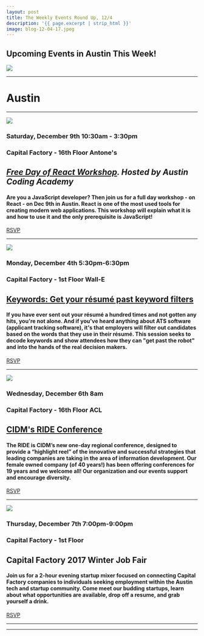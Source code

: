 ```yaml
---
layout: post
title: The Weekly Events Round Up, 12/4
description: '{{ page.excerpt | strip_html }}'
image: blog-12-04-17.jpeg
---
```

## Upcoming Events in Austin This Week!

<div class="col-sm-12">
  <img class="img-responsive" src="/assets/images/blog-12-04-17.jpeg" />
</div>

---


# **Austin**

---

<div class="col-sm-5"> <img class="img-responsive" src="/assets/images/blog-12-04-17-3.jpg" /> </div>

### Saturday, December 9th 10:30am - 3:30pm

### Capital Factory - 16th Floor Antone's

## *[Free Day of React Workshop](https://www.eventbrite.com/e/free-day-of-react-workshop-tickets-40163296501?utm_source=%2AAustin+Tech+Live&utm_campaign=4aa7bfb6f2-ATL_EMAIL_CAMPAIGN_2017_12_4&utm_medium=email&utm_term=0_937623188b-4aa7bfb6f2-68937937). Hosted by Austin Coding Academy*
 
#### Are you a JavaScript developer? Then join us for a full day workshop - on React - on Dec 9th in Austin. React is one of the most used tools for creating modern web applications. This workshop will explain what it is and how to use it and the only prerequisite is JavaScript!

[RSVP](https://www.eventbrite.com/e/free-day-of-react-workshop-tickets-40163296501?utm_source=%2AAustin+Tech+Live&utm_campaign=4aa7bfb6f2-ATL_EMAIL_CAMPAIGN_2017_12_4&utm_medium=email&utm_term=0_937623188b-4aa7bfb6f2-68937937)



---

<div class="col-sm-5"> <img class="img-responsive" src="/assets/images/Blog-CFLogo.jpg" /> </div>

### Monday, December 4th 5:30pm-6:30pm

### Capital Factory - 1st Floor Wall-E

## [Keywords: Get your résumé past keyword filters](https://www.meetup.com/Austin-Job-Seekers/events/245287746/)
 
#### If you have ever sent out your résumé a hundred times and not gotten any hits, you're not alone. And if you've heard anything about ATS software (applicant tracking software), it's that employers will filter out candidates based on the words that they use in their résumé. This session seeks to decode keywords and show attendees how they can "get past the robot" and into the hands of the real decision makers.

[RSVP](https://www.meetup.com/Austin-Job-Seekers/events/245287746/)


---

<div class="col-sm-5"> <img class="img-responsive" src="/assets/images/blog-12-04-17-2.jpeg" /> </div>

### Wednesday, December 6th 8am

### Capital Factory - 16th Floor ACL

## [CIDM's RIDE Conference](https://ride.infomanagementcenter.com/?utm_source=%2AAustin%20Tech%20Live&utm_campaign=4aa7bfb6f2-ATL_EMAIL_CAMPAIGN_2017_12_4&utm_medium=email&utm_term=0_937623188b-4aa7bfb6f2-68937937)

#### The RIDE is CIDM’s new one-day regional conference, designed to provide a “highlight reel” of the innovative and successful strategies that leading companies are taking in the area of information development. Our female owned company (of 40 years!) has been offering conferences for 19 years and we welcome all! Our organization and our events support and encourage diversity.

[RSVP](https://ride.infomanagementcenter.com/event/ride-winter-2017/)


---

<div class="col-sm-5"> <img class="img-responsive" src="/assets/images/blog-12-04-17-3.jpg" /> </div>

### Thursday, December 7th 7:00pm-9:00pm

### Capital Factory - 1st Floor

## Capital Factory 2017 Winter Job Fair 

#### Join us for a 2-hour evening startup mixer focused on connecting Capital Factory companies to individuals seeking employment within the Austin tech and startup community. Come meet our budding startups, learn about what opportunities are available, drop off a resume, and grab yourself a drink.

[RSVP](https://www.eventbrite.com/e/capital-factory-2017-winter-job-fair-presented-by-comcast-tickets-36080788610?utm_source=%2AAustin+Tech+Live&utm_campaign=4aa7bfb6f2-ATL_EMAIL_CAMPAIGN_2017_12_4&utm_medium=email&utm_term=0_937623188b-4aa7bfb6f2-68937937)

---

---
